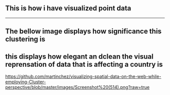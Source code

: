 ## This is how i have visualized point data 
<hr>
<h2> The bellow image displays how significance this clustering is </h2>


<h2> this displays how elegant an dclean the visual reprensation of data that is affecting a country is </h2>

https://github.com/martinchez/visualizing-spatial-data-on-the-web-while-employing-Cluster-perspective/blob/master/images/Screenshot%20(514).png?raw=true

